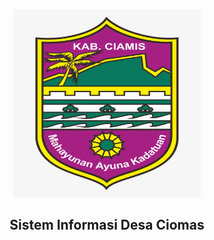 <!-- PROJECT LOGO -->
<br />
<p align="center">
  <a href="https://github.com/fajarsuhanasaputra/sistem-desa.git">
    <img src="./public/slide/ciamis.png" alt="Logo" width="300" height="300">
  </a>

  <h2 align="center">Sistem Informasi Desa Ciomas</h2>
</p>
